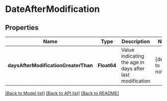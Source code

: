 # DateAfterModification


## Properties
Name | Type | Description | Notes
------------ | ------------- | ------------- | -------------
**daysAfterModificationGreaterThan** | **Float64** | Value indicating the age in days after last modification | [default to nothing]


[[Back to Model list]](../README.md#models) [[Back to API list]](../README.md#api-endpoints) [[Back to README]](../README.md)


